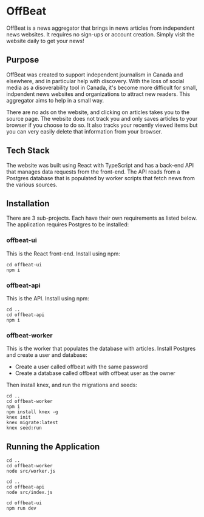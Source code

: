 # OffBeat
OffBeat is a news aggregator that brings in news articles from independent news websites. It requires no sign-ups or account creation. Simply visit the website daily to get your news!

## Purpose
OffBeat was created to support independent journalism in Canada and elsewhere, and in particular help with discovery. With the loss of social media as a disoverability tool in Canada, it's become more difficult for small, indpendent news websites and organizations to attract new readers. This aggregator aims to help in a small way.

There are no ads on the website, and clicking on articles takes you to the source page. The website does not track you and only saves articles to your browser if you choose to do so. It also tracks your recently viewed items but you can very easily delete that information from your browser.

## Tech Stack
The website was built using React with TypeScript and has a back-end API that manages data requests from the front-end. The API reads from a Postgres database that is populated by worker scripts that fetch news from the various sources.

## Installation
There are 3 sub-projects. Each have their own requirements as listed below. The application requires Postgres to be installed:
### offbeat-ui
This is the React front-end. Install using npm:
```
cd offbeat-ui
npm i
```
### offbeat-api
This is the API. Install using npm:
```
cd ..
cd offbeat-api
npm i
```
### offbeat-worker
This is the worker that populates the database with articles. Install Postgres and create a user and database:
- Create a user called offbeat with the same password
- Create a database called offbeat with offbeat user as the owner

Then install knex, and run the migrations and seeds:
```
cd ..
cd offbeat-worker
npm i
npm install knex -g
knex init
knex migrate:latest
knex seed:run
```
## Running the Application
```
cd ..
cd offbeat-worker
node src/worker.js

cd ..
cd offbeat-api
node src/index.js

cd offbeat-ui
npm run dev

```
